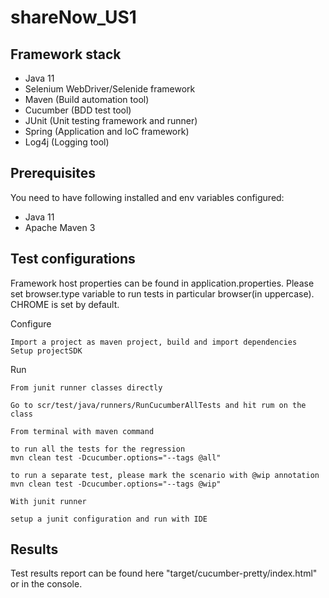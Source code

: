 # shareNow_US1

## Framework stack

* Java 11
* Selenium WebDriver/Selenide framework
* Maven (Build automation tool)
* Cucumber (BDD test tool)
* JUnit (Unit testing framework and runner)
* Spring (Application and IoC framework)
* Log4j (Logging tool)

## Prerequisites

You need to have following installed and env variables configured:

* Java 11
* Apache Maven 3

## Test configurations

Framework host properties can be found in application.properties. Please set browser.type variable to run tests in particular browser(in uppercase). CHROME is set by default. 

Configure

```
Import a project as maven project, build and import dependencies
Setup projectSDK
```
Run

```
From junit runner classes directly

Go to scr/test/java/runners/RunCucumberAllTests and hit rum on the class
```

```
From terminal with maven command

to run all the tests for the regression
mvn clean test -Dcucumber.options="--tags @all"

to run a separate test, please mark the scenario with @wip annotation
mvn clean test -Dcucumber.options="--tags @wip"
```

```
With junit runner

setup a junit configuration and run with IDE 
```


## Results

Test results report can be found here "target/cucumber-pretty/index.html" or in the console.
